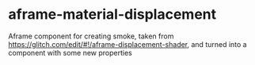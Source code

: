 # aframe-material-displacement
Aframe component for creating smoke, taken from https://glitch.com/edit/#!/aframe-displacement-shader, and turned into a component with some new properties

